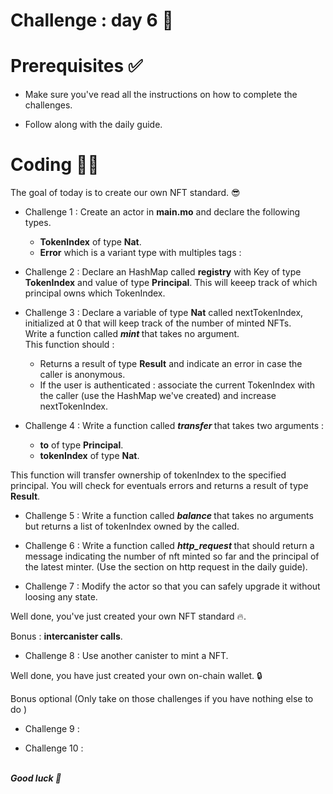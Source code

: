 # Challenge : day 6 🐉

# Prerequisites ✅

- Make sure you've read all the instructions on how to complete the challenges.

- Follow along with the daily guide.

# Coding 🧑‍💻

The goal of today is to create our own NFT standard. 😎

- Challenge 1 : Create an actor in **main.mo** and declare the following types.

  - **TokenIndex** of type **Nat**.
  - **Error** which is a variant type with multiples tags :

- Challenge 2 : Declare an HashMap called **registry** with Key of type **TokenIndex** and value of type **Principal**. This will keeep track of which principal owns which TokenIndex.

- Challenge 3 : Declare a variable of type **Nat** called nextTokenIndex, initialized at 0 that will keep track of the number of minted NFTs. <br/>
  Write a function called <strong> <i> mint </strong> </i> that takes no argument. <br/>
  This function should :

  - Returns a result of type **Result** and indicate an error in case the caller is anonymous.
  - If the user is authenticated : associate the current TokenIndex with the caller (use the HashMap we've created) and increase nextTokenIndex.

- Challenge 4 : Write a function called <strong> <i> transfer </strong> </i> that takes two arguments :

  - **to** of type **Principal**.
  - **tokenIndex** of type **Nat**.

This function will transfer ownership of tokenIndex to the specified principal. You will check for eventuals errors and returns a result of type **Result**.

- Challenge 5 : Write a function called <strong> <i> balance </strong> </i> that takes no arguments but returns a list of tokenIndex owned by the called.

- Challenge 6 : Write a function called <strong> <i> http_request </strong> </i> that should return a message indicating the number of nft minted so far and the principal of the latest minter. (Use the section on http request in the daily guide).

- Challenge 7 : Modify the actor so that you can safely upgrade it without loosing any state.

Well done, you've just created your own NFT standard 🔥.

Bonus : **intercanister calls**.

- Challenge 8 : Use another canister to mint a NFT.

Well done, you have just created your own on-chain wallet. 🔒

Bonus optional (Only take on those challenges if you have nothing else to do )

- Challenge 9 :

- Challenge 10 :

<br/>
<strong> <i> Good luck 🎉 </strong> </i>
